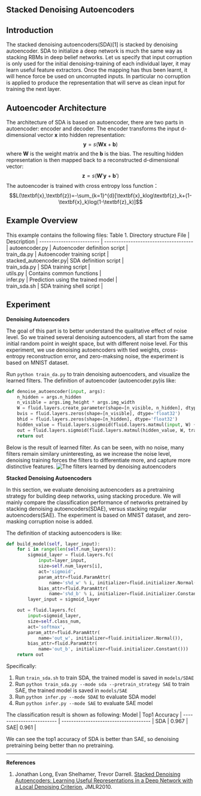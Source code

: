 **Stacked Denoising Autoencoders**
---

**Introduction**
---
The stacked denoising autoencoders(SDA)[1] is stacked by denoising autoencoder. SDA to initialize a deep network is much the same way as stacking RBMs in deep belief networks. Let us specify that input corruption is only used for the initial denoising-training of each individual layer, it may learn useful feature extractors. Once the mapping has thus been learnt, it will hence force be used on uncorrupted inputs. In particular no corruption is applied to produce the representation that will serve as clean input for training the next layer.

**Autoencoder Architecture**
---
The architecture of SDA is based on autoencoder, there are two parts in autoencoder: encoder and decoder. The encoder transforms the input d-dimensional vector $\textbf{x}$ into hidden representation:
$$\textbf{y}=s(\textbf{Wx}+\textbf{b})$$
where $\textbf{W}$ is the weight matrix and the $\textbf{b}$ is the bias. The resulting hidden representation is then mapped back to a reconstructed d-dimensional vector:
$$\textbf{z}=s(\textbf{W}'\textbf{y}+\textbf{b}')$$
The autoencoder is trained with cross entropy loss function：
$$L(\textbf{x},\textbf{z})=-\sum_{k=1}^{d}[\textbf{x}_klog\textbf{z}_k+(1-\textbf{x}_k)log(1-\textbf{z}_k)]$$

**Example Overview**
---
This example contains the following files:
Table 1. Directory structure
 File                              | Description                              |
 -------------------------         | -------------------------------------   |
 autoencoder.py    | Autoencoder definition script                      |  
 train_da.py       | Autoencoder training script      |  
 stacked_autoencoder.py| SDA definition script            |  
 train_sda.py     | SDA training script        |  
 utils.py         |  Contains common functions   |  
 infer.py          | Prediction using the trained model           |  
 train_sda.sh      | SDA training shell script  |


**Experiment**
---
**Denoising Autoencoders**

The goal of this part is to better understand the qualitative effect of noise level. So we trained several denoising autoencoders, all start from the same initial random point in weight space, but with different noise level. For this experiment, we use denoising autoencoders with tied weights, cross-entropy reconstruction error, and zero-maksing noise, the experiment is based on MNIST dataset.

Run `python train_da.py` to train denoising autoencoders, and visualize the learned filters. The definition of autoencoder (autoencoder.py)is like:
```python
def denoise_autoencoder(input, args):
    n_hidden = args.n_hidden
    n_visible = args.img_height * args.img_width
    W = fluid.layers.create_parameter(shape=[n_visible, n_hidden], dtype='float32', attr=fluid.ParamAttr(name='W', initializer=fluid.initializer.Normal()), is_bias=False)
    bvis = fluid.layers.zeros(shape=[n_visible], dtype='float32')
    bhid = fluid.layers.zeros(shape=[n_hidden], dtype='float32')
    hidden_value = fluid.layers.sigmoid(fluid.layers.matmul(input, W) + bhid)
    out = fluid.layers.sigmoid(fluid.layers.matmul(hidden_value, W, transpose_y=True) + bvis)
    return out
```
Below is the result of learned filter. As can be seen, with no noise, many filters remain similary uninteresting, as we increase the noise level, denoising training forces the filters to differentiate more, and capture more distinctive features.
![The filters learned by denoising autoencoders](https://github.com/chengyuz/models/blob/yucheng_sda/fluid/sda/images/da_res.png)

**Stacked Denoising Autoencoders**

In this section, we evaluate denoising autoencoders as a pretraining strategy for building deep networks, using stacking procedure. We will mainly compare the classification performance of networks pretrained by stacking denoising autoencoders(SDAE), versus stacking regular autoencoders(SAE). The experiment is based on MNIST dataset, and zero-masking corruption noise is added.

The definition of stacking autoencoders is like:
```python
def build_model(self, layer_input):
    for i in range(len(self.num_layers)):
        sigmoid_layer = fluid.layers.fc(
            input=layer_input,
            size=self.num_layers[i],
            act='sigmoid',
            param_attr=fluid.ParamAttr(
                name='s%d_w' % i, initializer=fluid.initializer.Normal()),
            bias_attr=fluid.ParamAttr(
                name='s%d_b' % i, initializer=fluid.initializer.Constant()))
        layer_input = sigmoid_layer

    out = fluid.layers.fc(
        input=sigmoid_layer,
        size=self.class_num,
        act='softmax',
        param_attr=fluid.ParamAttr(
            name='out_w', initializer=fluid.initializer.Normal()),
        bias_attr=fluid.ParamAttr(
            name='out_b', initializer=fluid.initializer.Constant()))
    return out
```
Specifically:
1. Run `train_sda.sh` to train SDA, the trained model is saved in `models/SDAE`
2. Run `python train_sda.py --mode sda --pretrain_strategy SAE` to train SAE, the trained model is saved in `models/SAE`
3. Run `python infer.py --mode SDAE` to evaluate SDA model
4. Run `python infer.py --mode SAE` to evaluate SAE model

The classification result is shown as following:
 Model                  | Top1 Accuracy                   |
 -------------------------         | -------------------------------------   |
 SDA    |          0.967             |
SAE|  0.961 |

We can see the top1 accuracy of SDA is better than SAE, so denoising pretraining being better than no pretraining.

---

**References**
1. Jonathan Long, Evan Shelhamer, Trevor Darrell. [Stacked Denoising Autoencoders: Learning Useful Representations in a Deep Network with a Local Denoising Criterion](http://www.jmlr.org/papers/v11/vincent10a.html), JMLR2010.
